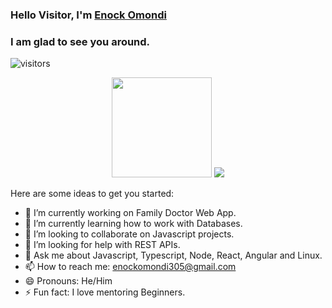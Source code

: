 ### Hello Visitor, I'm [Enock Omondi](https://devenockio.netlify.app/)

### I am glad to see you around.

![visitors](https://visitor-badge.glitch.me/badge?page_id=${your.username}.${your.repo.id})

<p align="middle">
<img height="160em" src="https://github-readme-stats.vercel.app/api?username=Trend20&show_icons=true&hide_border=true&&count_private=true&include_all_commits=true&show_icons=true&theme=gotham" />

<img src="https://github-readme-stats.vercel.app/api/top-langs/?username=Trend20&langs_count=10&hide=rust&layout=compact" />

</p>

Here are some ideas to get you started:

- 🔭 I’m currently working on Family Doctor Web App.
- 🌱 I’m currently learning how to work with Databases.
- 👯 I’m looking to collaborate on Javascript projects.
- 🤔 I’m looking for help with REST APIs.
- 💬 Ask me about Javascript, Typescript, Node, React, Angular and Linux.
- 📫 How to reach me: enockomondi305@gmail.com
- 😄 Pronouns: He/Him
- ⚡ Fun fact: I love mentoring Beginners.
